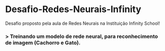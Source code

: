 # Desafio-Redes-Neurais-Infinity
Desafio proposto pela aula de Redes Neurais na Instituição Infinity School!

### > Treinando um modelo de rede neural, para reconhecimento de imagem (Cachorro e Gato).

